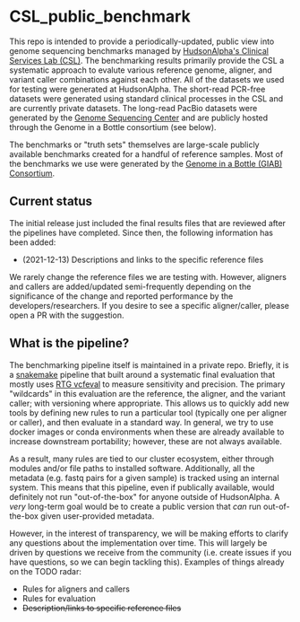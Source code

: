 # CSL_public_benchmark
This repo is intended to provide a periodically-updated, public view into genome sequencing benchmarks managed by [HudsonAlpha's Clinical Services Lab (CSL)](https://clinicallab.org).
The benchmarking results primarily provide the CSL a systematic approach to evalute various reference genome, aligner, and variant caller combinations against each other.
All of the datasets we used for testing were generated at HudsonAlpha.
The short-read PCR-free datasets were generated using standard clinical processes in the CSL and are currently private datasets.
The long-read PacBio datasets were generated by the [Genome Sequencing Center](https://www.hudsonalpha.org/gsc/) and are publicly hosted through the Genome in a Bottle consortium (see below).

The benchmarks or "truth sets" themselves are large-scale publicly available benchmarks created for a handful of reference samples. 
Most of the benchmarks we use were generated by the [Genome in a Bottle (GIAB) Consortium](https://www.nist.gov/programs-projects/genome-bottle).

## Current status
The initial release just included the final results files that are reviewed after the pipelines have completed.
Since then, the following information has been added:

- (2021-12-13) Descriptions and links to the specific reference files

We rarely change the reference files we are testing with.
However, aligners and callers are added/updated semi-frequently depending on the significance of the change and reported performance by the developers/researchers.
If you desire to see a specific aligner/caller, please open a PR with the suggestion.

## What is the pipeline?
The benchmarking pipeline itself is maintained in a private repo.
Briefly, it is a [snakemake](https://snakemake.readthedocs.io/en/stable/) pipeline that built around a systematic final evaluation that mostly uses [RTG vcfeval](https://github.com/RealTimeGenomics/rtg-tools) to measure sensitivity and precision.
The primary "wildcards" in this evaluation are the reference, the aligner, and the variant caller; with versioning where appropriate.
This allows us to quickly add new tools by defining new rules to run a particular tool (typically one per aligner or caller), and then evaluate in a standard way.
In general, we try to use docker images or conda environments when these are already available to increase downstream portability; however, these are not always available.

As a result, many rules are tied to our cluster ecosystem, either through modules and/or file paths to installed software.
Additionally, all the metadata (e.g. fastq pairs for a given sample) is tracked using an internal system.
This means that this pipeline, even if publically available, would definitely not run "out-of-the-box" for anyone outside of HudsonAlpha.
A _very_ long-term goal would be to create a public version that _can_ run out-of-the-box given user-provided metadata.

However, in the interest of transparency, we will be making efforts to clarify any questions about the implementation over time.
This will largely be driven by questions we receive from the community (i.e. create issues if you have questions, so we can begin tackling this).
Examples of things already on the TODO radar:

- Rules for aligners and callers
- Rules for evaluation
- ~~Description/links to specific reference files~~
